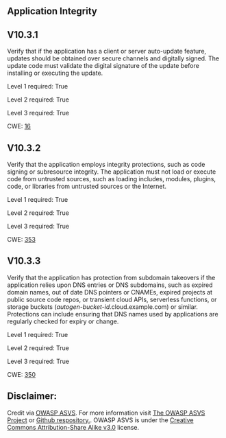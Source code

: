##  Application Integrity

## V10.3.1

Verify that if the application has a client or server auto-update feature, updates should be obtained over secure channels and digitally signed. The update code must validate the digital signature of the update before installing or executing the update.

Level 1 required: True

Level 2 required: True

Level 3 required: True

CWE: [16](https://cwe.mitre.org/data/definitions/16)

## V10.3.2

Verify that the application employs integrity protections, such as code signing or subresource integrity. The application must not load or execute code from untrusted sources, such as loading includes, modules, plugins, code, or libraries from untrusted sources or the Internet.

Level 1 required: True

Level 2 required: True

Level 3 required: True

CWE: [353](https://cwe.mitre.org/data/definitions/353)

## V10.3.3

Verify that the application has protection from subdomain takeovers if the application relies upon DNS entries or DNS subdomains, such as expired domain names, out of date DNS pointers or CNAMEs, expired projects at public source code repos, or transient cloud APIs, serverless functions, or storage buckets (*autogen-bucket-id*.cloud.example.com) or similar. Protections can include ensuring that DNS names used by applications are regularly checked for expiry or change.

Level 1 required: True

Level 2 required: True

Level 3 required: True

CWE: [350](https://cwe.mitre.org/data/definitions/350)



## Disclaimer:

Credit via [OWASP ASVS](https://owasp.org/www-project-application-security-verification-standard/). For more information visit [The OWASP ASVS Project](https://owasp.org/www-project-application-security-verification-standard/) or [Github respository.](https://github.com/OWASP/ASVS). OWASP ASVS is under the [Creative Commons Attribution-Share Alike v3.0](https://creativecommons.org/licenses/by-sa/3.0/) license.
